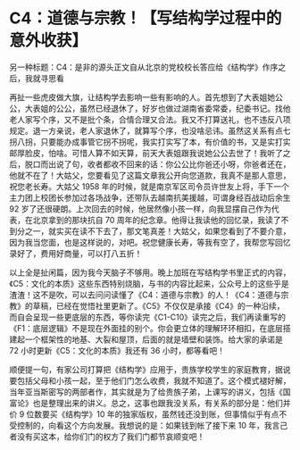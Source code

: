 # C4：道德与宗教！【写结构学过程中的意外收获】

另一种标题：C4：是非的源头正文自从北京的党校校长答应给《结构学》作序之后，我就寻思看

再扯一些虎皮做大旗，让结构学去影响一些有影响的人。首先想到了大表姐她公公，大表姐的公公，虽然已经退休了，好岁也做过湖南省委常委，纪委书记。找他老人家写个序，又不是批个条，合情合理又合法。我又不打算送礼，也不违反八项规定。退一方亲说，老人家退休了，就算写个序，也没啥忌讳。虽然这关系有点七拐八拐，只要能办成事管它拐不拐呢，我实打实写了本，有价值的书，又是实打实邮厚脸皮，怕啥。可惜人算不如天算，前天大表姐跟我说她公公去世了！我听了之后，脱口而出说了句，收者都收不回来的话：你公公比你爸还小呀，你爸者还在，他就不在了！大姑父，您要看见了这篇文章我公开向您道款，我真不是那人意思，祝您老长寿。大姑父 1958 年的时候，就是南京军区司令员许世友上将，手下一个主力团上校团长参加过各场战争，还带队去越南抗美援越，可谓身经百战动后余生 92 岁了还很硬朗。上次回去的时候，他居然像小孩一样，向我显摆自己作为代表，在北京拿到的那块抗自 70 周年的纪念章。他得让我读他的回忆录，我读了不到分之一，就实买在读不下去了，那文笔真差！大姑父，如果您看到了不要介意，因为我当您面，也是这样说的，对吧。祝您健康长寿，等我有空了，我帮您写回忆录好了，费用好商量，可以打八五折！

以上全是扯闲篇，因为我今天脑子不够用。晚上加班在写结构学书里正式的内容，《C5：文化的本质》这些东西特别烧脑，与书的内容比起来，公众号上的这些乎是渣渣！这不是吹，可以去问问读懂了《C4：道德与宗教》的人！《C4：道德与宗教》的草稿，已经在觉悟社里更新了。《C5》不仅仅是承接《C4》的一种沿续，而自会呈现一些更底层的东西，等你读完《C1-C10》读完之后，我们再读重写的《F1：底层逻辑》不是现在外面挂的别个。你会更立体的理解环环相扣，在底层搭建起一个框架性的地基、大裂和屋顶，后面的就是墙壁和装饰。给大家的承诺是 72 小时更新《C5：文化的本质》我还有 36 小时，都等看吧！

顺便提一句，有家公司打算把《结构学》应用于，贵族学校学生的家庭教育，据说要包括父母和小孩一起，至于他们门怎么收费，我就不知道了。这个模式褪好解，当年亚当斯密写的两部者作，其实就是为了给贵族子弟，上课写的讲义，包括《国富论》也是整理出来的讲义。总之，这事也跟我没关系，有关系的部分是：他们并价 9 位数要买《结构学》10 年的独家版权，虽然钱还没到账，但事情似乎有点不受控制的，向看这个方向发展。我想说的是：如果钱到帐了接下来 10 年，我言己者没有买这本，给你们门的权方了我们门都节哀顺变吧！